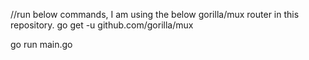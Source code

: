 //run below commands, I am using the below gorilla/mux router in this repository.
go get -u github.com/gorilla/mux

go run main.go
